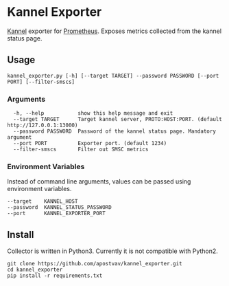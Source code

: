 # Kannel Exporter

[Kannel](http://www.kannel.org) exporter for [Prometheus](https://prometheus.io). Exposes metrics collected from the kannel status page.

## Usage
```
kannel_exporter.py [-h] [--target TARGET] --password PASSWORD [--port PORT] [--filter-smscs]
```

### Arguments
```
  -h, --help           show this help message and exit
  --target TARGET      Target kannel server, PROTO:HOST:PORT. (default http://127.0.0.1:13000)
  --password PASSWORD  Password of the kannel status page. Mandatory argument
  --port PORT          Exporter port. (default 1234)
  --filter-smscs       Filter out SMSC metrics
```

### Environment Variables
Instead of command line arguments, values can be passed using environment variables.
```
--target    KANNEL_HOST
--password  KANNEL_STATUS_PASSWORD
--port      KANNEL_EXPORTER_PORT
```

## Install
Collector is written in Python3. Currently it is not compatible with Python2.

```
git clone https://github.com/apostvav/kannel_exporter.git
cd kannel_exporter
pip install -r requirements.txt
```
